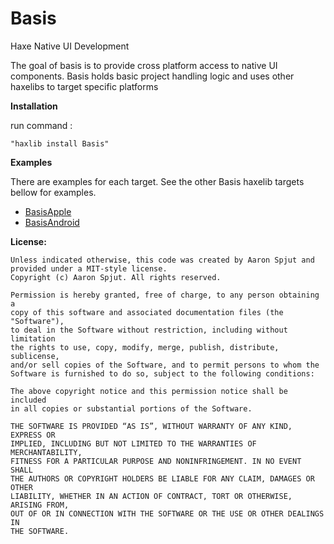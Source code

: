 Basis
=====

Haxe Native UI Development

The goal of basis is to provide cross platform access to native UI components.
Basis holds basic project handling logic and uses other haxelibs to target specific platforms

**Installation**

run command :

	"haxlib install Basis"

	
**Examples**

There are examples for each target. See the other Basis haxelib targets bellow for examples.

* [BasisApple](https://github.com/Randonee/BasisApple)
* [BasisAndroid](https://github.com/Randonee/BasisAndroid)




**License:**

    Unless indicated otherwise, this code was created by Aaron Spjut and
    provided under a MIT-style license. 
    Copyright (c) Aaron Spjut. All rights reserved.

    Permission is hereby granted, free of charge, to any person obtaining a 
    copy of this software and associated documentation files (the "Software"),
    to deal in the Software without restriction, including without limitation
    the rights to use, copy, modify, merge, publish, distribute, sublicense,
    and/or sell copies of the Software, and to permit persons to whom the
    Software is furnished to do so, subject to the following conditions:

    The above copyright notice and this permission notice shall be included
    in all copies or substantial portions of the Software.

    THE SOFTWARE IS PROVIDED “AS IS”, WITHOUT WARRANTY OF ANY KIND, EXPRESS OR
    IMPLIED, INCLUDING BUT NOT LIMITED TO THE WARRANTIES OF MERCHANTABILITY,
    FITNESS FOR A PARTICULAR PURPOSE AND NONINFRINGEMENT. IN NO EVENT SHALL 
    THE AUTHORS OR COPYRIGHT HOLDERS BE LIABLE FOR ANY CLAIM, DAMAGES OR OTHER
    LIABILITY, WHETHER IN AN ACTION OF CONTRACT, TORT OR OTHERWISE, ARISING FROM,
    OUT OF OR IN CONNECTION WITH THE SOFTWARE OR THE USE OR OTHER DEALINGS IN
    THE SOFTWARE.